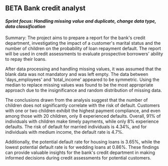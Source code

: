 ## BETA Bank credit analyst
#### <i> Sprint focus: Handling missing value and duplicate, change data type, data classification </i>

Summary: 
The project aims to prepare a report for the bank's credit department, investigating the impact of a customer's marital status and the number of children on the probability of loan repayment default. The report will be used in credit assessments to evaluate prospective borrowers' ability to repay their loans.

After data processing and handling missing values, it was assumed that the blank data was not mandatory and was left empty. The data between 'days_employees' and 'total_income' appeared to be symmetric. Using the median to replace missing values was found to be the most appropriate approach due to the insignificance and random distribution of missing data.

The conclusions drawn from the analysis suggest that the number of children does not significantly correlate with the risk of default. Customers with one or two children exhibit the highest payment compliance, and even among those with 20 children, only 8 experienced defaults. Overall, 91% of individuals with children make timely payments, while only 8% experience defaults. The risk of default for married individuals is 4.34%, and for individuals with medium income, the default rate is 4.7%.

Additionally, the potential default rate for housing loans is 3.65%, while the lowest potential default rate is for wedding loans at 0.86%. These findings can provide valuable insights for the bank's credit department in making informed decisions during credit assessments for potential customers.

